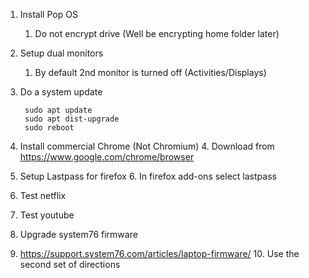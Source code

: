 1. Install Pop OS
    1. Do not encrypt drive (Well be encrypting home folder later)
2. Setup dual monitors
    1. By default 2nd monitor is turned off (Activities/Displays)
3. Do a system update

        sudo apt update
        sudo apt dist-upgrade
        sudo reboot
        
4. Install commercial Chrome (Not Chromium)
    4.  Download from https://www.google.com/chrome/browser
5. Setup Lastpass for firefox
    6.  In firefox add-ons select lastpass
6. Test netflix
7. Test youtube
8. Upgrade system76 firmware
9. https://support.system76.com/articles/laptop-firmware/
    10. Use the second set of directions 
  
<!--stackedit_data:
eyJoaXN0b3J5IjpbMjAxODQ2NTE5Miw0MTc1Nzg4NjMsLTE0ND
AzMTA4MzUsLTE2MDIzNzc5MjcsMzA1NzM4MDE2XX0=
-->